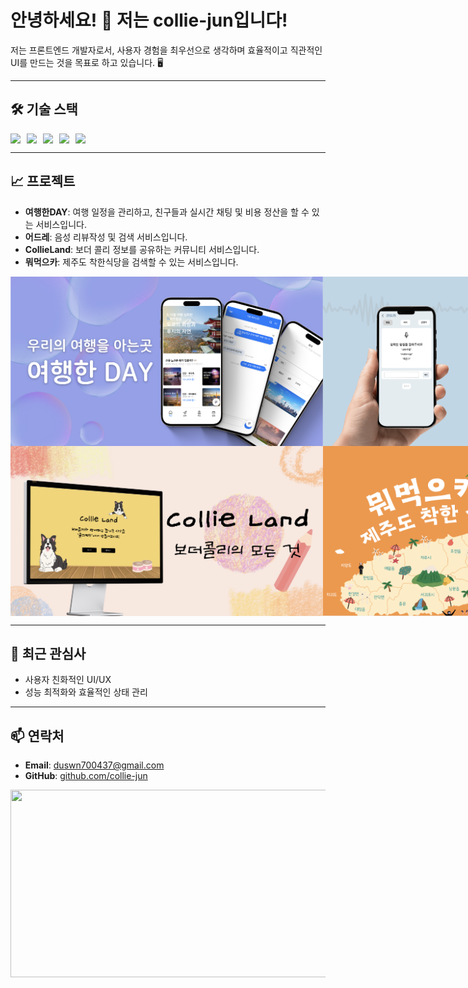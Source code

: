 
# 안녕하세요! 👋 저는 collie-jun입니다!

저는 프론트엔드 개발자로서, 사용자 경험을 최우선으로 생각하며 효율적이고 직관적인 UI를 만드는 것을 목표로 하고 있습니다. 🖥️

---

## 🛠️ 기술 스택
<div style="display:flex;gap:10px;">
  <img src="https://img.shields.io/badge/JavaScript-F7DF1E?style=for-the-badge&logo=javascript&logoColor=black">
  <img src="https://img.shields.io/badge/React-61DAFB?style=for-the-badge&logo=react&logoColor=black">
  <img src="https://img.shields.io/badge/TypeScript-007ACC?style=for-the-badge&logo=typescript&logoColor=white">
  <img src="https://img.shields.io/badge/Styled--components-DB7093?style=for-the-badge&logo=styled-components&logoColor=white">
  <img src="https://img.shields.io/badge/Firebase-FFCA28?style=for-the-badge&logo=firebase&logoColor=black">
</div>

---

## 📈 프로젝트
- **여행한DAY**: 여행 일정을 관리하고, 친구들과 실시간 채팅 및 비용 정산을 할 수 있는 서비스입니다.
- **어드레**: 음성 리뷰작성 및 검색 서비스입니다.
- **CollieLand**: 보더 콜리 정보를 공유하는 커뮤니티 서비스입니다.
- **뭐먹으카**: 제주도 착한식당을 검색할 수 있는 서비스입니다.

<div style="display: flex; justify-content: space-between;">
  <img src="./assets/travel-day.png" alt="여행한DAY" width="500"/>
  <img src="./assets/Eodeure.png" alt="어드레" width="500"/>
</div>
<div style="display: flex; justify-content: space-between;">
  <img src="./assets/CollieLand.png" alt="CollieLand" width="500"/>
  <img src="./assets/meogeulkka.png" alt="뭐먹으카" width="500"/>
</div>


---

## 🌱 최근 관심사
- 사용자 친화적인 UI/UX
- 성능 최적화와 효율적인 상태 관리

---

## 📫 연락처
- **Email**: duswn700437@gmail.com
- **GitHub**: [github.com/collie-jun](https://github.com/collie-jun)



 <a href="https://github.com/devxb/gitanimals">
  <img src="https://render.gitanimals.org/farms/collie-jun" width="1000" height="300"/>
</a>
  


